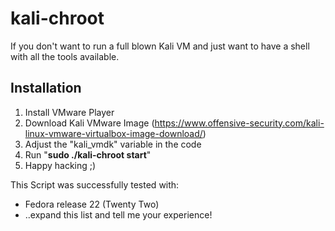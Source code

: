 # kali-chroot
If you don't want to run a full blown Kali VM and just want to have a shell with all the tools available.

## Installation
1. Install VMware Player
2. Download Kali VMware Image (https://www.offensive-security.com/kali-linux-vmware-virtualbox-image-download/)
3. Adjust the "kali_vmdk" variable in the code
4. Run "**sudo ./kali-chroot start**"
5. Happy hacking ;)

This Script was successfully tested with:
* Fedora release 22 (Twenty Two)
* ..expand this list and tell me your experience!
